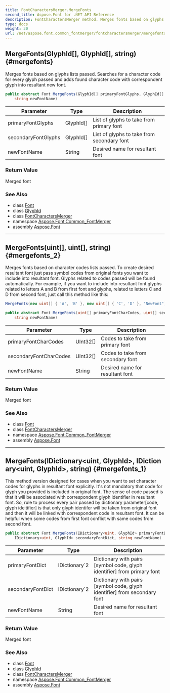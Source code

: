 ```yaml
---
title: FontCharactersMerger.MergeFonts
second_title: Aspose.Font for .NET API Reference
description: FontCharactersMerger method. Merges fonts based on glyphs lists passed. Searches for a character code for every glyph passed and adds found character code with correspondent glyph into resultant new font
type: docs
weight: 30
url: /net/aspose.font.common_fontmerger/fontcharactersmerger/mergefonts/
---
```

## MergeFonts(GlyphId[], GlyphId[], string) {#mergefonts}

Merges fonts based on glyphs lists passed. Searches for a character code for every glyph passed and adds found character code with correspondent glyph into resultant new font.

```csharp
public abstract Font MergeFonts(GlyphId[] primaryFontGlyphs, GlyphId[] secondaryFontGlyphs, 
    string newFontName)
```

| Parameter | Type | Description |
| --- | --- | --- |
| primaryFontGlyphs | GlyphId[] | List of glyphs to take from primary font |
| secondaryFontGlyphs | GlyphId[] | List of glyphs to take from secondary font |
| newFontName | String | Desired name for resultant font |

### Return Value

Merged font

### See Also

* class [Font](../../../aspose.font/font/)
* class [GlyphId](../../../aspose.font.glyphs/glyphid/)
* class [FontCharactersMerger](../)
* namespace [Aspose.Font.Common_FontMerger](../../../aspose.font.common_fontmerger/)
* assembly [Aspose.Font](../../../)

---

## MergeFonts(uint[], uint[], string) {#mergefonts_2}

Merges fonts based on character codes lists passed. To create desired resultant font just pass symbol codes from original fonts you want to include into resultant font. Glyphs related to codes passed will be found automatically. For example, if you want to include into resultant font glyphs related to letters A and B from first font and glyphs, related to letters C and D from second font, just call this method like this:

```csharp
MergeFonts(new uint[] { 'A', 'B' }, new uint[] { 'C', 'D' }, "NewFont")
```

```csharp
public abstract Font MergeFonts(uint[] primaryFontCharCodes, uint[] secondaryFontCharCodes, 
    string newFontName)
```

| Parameter | Type | Description |
| --- | --- | --- |
| primaryFontCharCodes | UInt32[] | Codes to take from primary font |
| secondaryFontCharCodes | UInt32[] | Codes to take from secondary font |
| newFontName | String | Desired name for resultant font |

### Return Value

Merged font

### See Also

* class [Font](../../../aspose.font/font/)
* class [FontCharactersMerger](../)
* namespace [Aspose.Font.Common_FontMerger](../../../aspose.font.common_fontmerger/)
* assembly [Aspose.Font](../../../)

---

## MergeFonts(IDictionary&lt;uint, GlyphId&gt;, IDictionary&lt;uint, GlyphId&gt;, string) {#mergefonts_1}

This method version designed for cases when you want to set character codes for glyphs in resultant font explicitly. It's not mandatory that code for glyph you provided is included in original font. The sense of code passed is that it will be associated with correspondent glyph identifier in resultant font. So, rule to process every pair passed by dictionary parameter[code, glyph ideitifier] is that only glyph identifer will be taken from original font and then it will be linked with correspondent code in resultant font. It can be helpful when some codes from first font conflict with same codes from second font.

```csharp
public abstract Font MergeFonts(IDictionary<uint, GlyphId> primaryFontDict, 
    IDictionary<uint, GlyphId> secondaryFontDict, string newFontName)
```

| Parameter | Type | Description |
| --- | --- | --- |
| primaryFontDict | IDictionary`2 | Dictionary with pairs [symbol code, glyph identifier] from primary font |
| secondaryFontDict | IDictionary`2 | Dictionary with pairs [symbol code, glyph identifier] from secondary font |
| newFontName | String | Desired name for resultant font |

### Return Value

Merged font

### See Also

* class [Font](../../../aspose.font/font/)
* class [GlyphId](../../../aspose.font.glyphs/glyphid/)
* class [FontCharactersMerger](../)
* namespace [Aspose.Font.Common_FontMerger](../../../aspose.font.common_fontmerger/)
* assembly [Aspose.Font](../../../)



